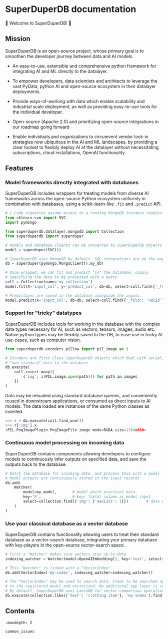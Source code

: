 # SuperDuperDB documentation

🚀 Welcome to SuperDuperDB! 🚀

## Mission

SuperDuperDB is an open-source project, whose primary goal is to smoothen the developer journey
between data and AI models.

- An easy-to-use, extensible and comprehensive python framework for integrating AI and 
  ML directly to the datalayer.
  
- To empower developers, data scientists and architects to leverage the vast PyData, python AI
  and open-source ecosystem in their datalayer deployments.
  
- Provide ways-of-working with data which enable scalability and industrial scale deployment,
  as well as providing easy-to-use tools for the individual developer.
  
- Open-source (Apache 2.0) and prioritizing open-source integrations in our roadmap going forward

- Enable individuals and organizations to circumvent vendor lock-in strategies now ubiquitous
  in the AI and ML landscapes, by providing a clear toolset to flexibly deploy AI at the 
  datalayer without necessitating subscriptions, cloud installations, OpenAI functionality 

## Features

### Model frameworks directly integrated with databases

SuperDuperDB includes wrappers for treating models from diverse AI frameworks across the open-source Python ecosystem uniformly in combination with databases, using a scikit-learn-like
`.fit` and `.predict` API.

```python
# [ Code vignettes assume access to a running MongoDB instance read/write ]
from sklearn.svm import SVC
import pymongo

from superduperdb.datalayer.mongodb import Collection
from superduperdb import superduper

# Models and database clients can be converted to SuperDuperDB objects with a simple wrapper.
model = superduper(SVC())

# SuperDuperDB uses MongoDB by default. SQL integrations are on the way.
db = superduper(pymongo.MongoClient().my_db)

# Once wrapped, we can fit and predict "in" the database, simply
# specifying the data to be processed with a query.
coll = Collection(name='my_collection')
model.fit(X='input_col', y='predict_col', db=db, select=coll.find({'_fold': 'train'}))

# Predictions are saved in the database alongside the inputs.
model.predict(X='input_col', db=db, select=coll.find({'_fold': 'valid'}))
```

### Support for "tricky" datatypes

SuperDuperDB includes tools for working in the database with the complex data types necessary for AI, such as vectors, tensors, images, audio etc. Native python types may be flexibly saved to the DB, to ease use in tricky AI use-cases, such as computer vision.

```python
from superduperdb.encoders.pillow import pil_image as i

# Encoders are first class SuperDuperDB objects which deal with serializing
# "non-standard" data to the database
db.execute(
    coll.insert_many([
        {'img': i(PIL.image.open(path))} for path in images
    ])
)
```

Data may be reloaded using standard database queries, and conveniently reused in downstream applications, or consumed as direct inputs to AI models.
The data loaded are instances of the same Python classes as inserted.

```python
>>> r = db.execute(coll.find_one())
>>> r['img'].x
<PIL.PngImagePlugin.PngImageFile image mode=RGBA size=1164x860> 
```

### Continuous model processing on incoming data
SuperDuperDB contains components allowing developers to configure models to continuously infer outputs on specified data, and save the outputs back to the database.

```python
# Watch the database for incoming data, and process this with a model
# Model outputs are continuously stored in the input records
db.add(
    Watcher(
    	model=my_model,       # model which processes data
    	key='X',              # key/ field/ column as model input
    	select=collection.find({'img': {'$exists': 1}})        # data which should be processed
    )
)
```

### Use your classical database as a vector database

SuperDuperDB contains functionality allowing users to treat their standard database as a vector-search database, integrating your primary database with key-players in the open-source vector-search space.
```python
# First a "Watcher" makes sure vectors stay up-to-date
indexing_watcher = Watcher(model=OpenAIEmbedding(), key='text', select=collection.find())

# This "Watcher" is linked with a "VectorIndex"
db.add(VectorIndex('my-index', indexing_watcher=indexing_watcher))

# The "VectorIndex" may be used to search data. Items to be searched against are passed 
# to the registered model and vectorized. No additional app layer is required.
# By default, SuperDuperDB uses LanceDB for vector comparison operations
db.execute(collection.like({'text': 'clothing item'}, 'my-index').find({'brand': 'Nike'}))
```

## Contents

```{toctree}
:maxdepth: 2

common_issues

```